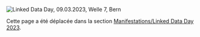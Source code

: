 ![Linked Data Day, 09.03.2023, Welle 7, Bern](/static-assets/img/linked-data-day-2023.jpg)

Cette page a été déplacée dans la section [Manifestations/Linked Data Day 2023](/events/linked-data-day-2023/?lang=fr).

